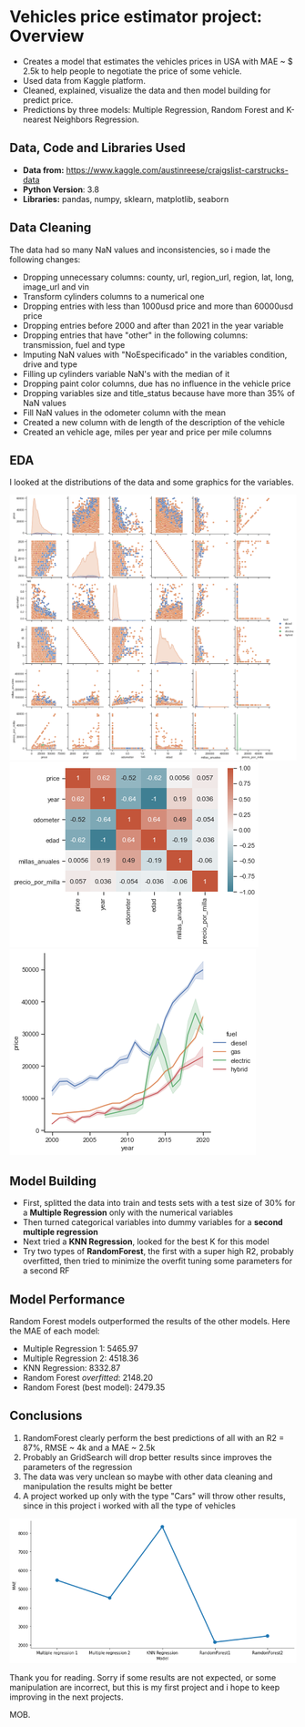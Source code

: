 # Vehicles price estimator project: Overview
* Creates a model that estimates the vehicles prices in USA with MAE ~ $ 2.5k to help people to negotiate the price of some vehicle. 
* Used data from Kaggle platform.
* Cleaned, explained, visualize the data and then model building for predict price.
* Predictions by three models: Multiple Regression, Random Forest and K-nearest Neighbors Regression.

## Data, Code and Libraries Used
* **Data from:** https://www.kaggle.com/austinreese/craigslist-carstrucks-data
* **Python Version**: 3.8
* **Libraries:** pandas, numpy, sklearn, matplotlib, seaborn

## Data Cleaning
The data had so many NaN values and inconsistencies, so i made the following changes:
* Dropping unnecessary columns: county, url, region_url, region, lat, long, image_url and vin
* Transform cylinders columns to a numerical one
* Dropping entries with less than 1000usd price and more than 60000usd price
* Dropping entries before 2000 and after than 2021 in the year variable
* Dropping entries that have "other" in the following columns: transmission, fuel and type
* Imputing NaN values with "NoEspecificado" in the variables condition, drive and type
* Filling up cylinders variable NaN's with the median of it
* Dropping paint color columns, due has no influence in the vehicle price
* Dropping variables size and title_status because have more than 35% of NaN values
* Fill NaN values in the odometer column with the mean
* Created a new column with de length of the description of the vehicle
* Created an vehicle age, miles per year and price per mile columns 

## EDA
I looked at the distributions of the data and some graphics for the variables.

![](https://github.com/Mopazob/vehiculos_proy/blob/main/images/1.png)
![](https://github.com/Mopazob/vehiculos_proy/blob/main/images/2.png)
![](https://github.com/Mopazob/vehiculos_proy/blob/main/images/year.price.fuel.png)



## Model Building
* First, splitted the data into train and tests sets with a test size of 30% for a **Multiple Regression** only with the numerical variables
* Then turned categorical variables into dummy variables for a **second multiple regression**
* Next tried a **KNN Regression**, looked for the best K for this model
* Try two types of **RandomForest**, the first with a super high R2, probably overfitted, then tried to minimize the overfit tuning some parameters for a second RF

## Model Performance
Random Forest models outperformed the results of the other models. Here the MAE of each model:

* Multiple Regression 1: 5465.97
* Multiple Regression 2: 4518.36
* KNN Regression: 8332.87
* Random Forest *overfitted*: 2148.20
* Random Forest (best model): 2479.35

## Conclusions
1. RandomForest clearly perform the best predictions of all with an R2 = 87%, RMSE ~ 4k and a MAE ~ 2.5k
2. Probably an GridSearch will drop better results since improves the parameters of the regression
3. The data was very unclean so maybe with other data cleaning and manipulation the results might be better
4. A project worked up only with the type "Cars" will throw other results, since in this project i worked with all the type of vehicles

![](https://github.com/Mopazob/vehiculos_proy/blob/main/images/mae%20per%20model.png)

Thank you for reading. Sorry if some results are not expected, or some manipulation are incorrect, but this is my first project and i hope to keep improving in the next projects.

MOB.
